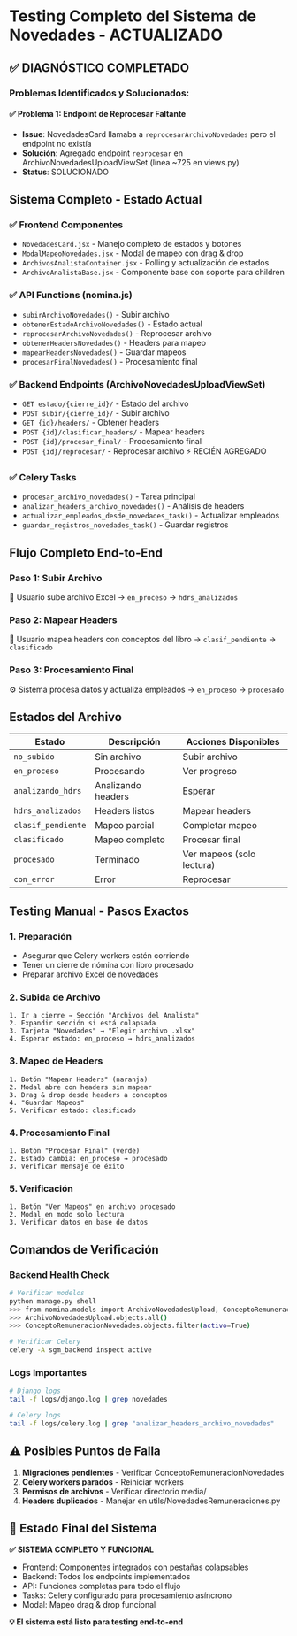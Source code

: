 # Testing Completo del Sistema de Novedades - ACTUALIZADO

## ✅ DIAGNÓSTICO COMPLETADO

### Problemas Identificados y Solucionados:

#### ✅ **Problema 1: Endpoint de Reprocesar Faltante**
- **Issue**: NovedadesCard llamaba a `reprocesarArchivoNovedades` pero el endpoint no existía
- **Solución**: Agregado endpoint `reprocesar` en ArchivoNovedadesUploadViewSet (línea ~725 en views.py)
- **Status**: SOLUCIONADO

## Sistema Completo - Estado Actual

### ✅ **Frontend Componentes**
- `NovedadesCard.jsx` - Manejo completo de estados y botones
- `ModalMapeoNovedades.jsx` - Modal de mapeo con drag & drop
- `ArchivosAnalistaContainer.jsx` - Polling y actualización de estados
- `ArchivoAnalistaBase.jsx` - Componente base con soporte para children

### ✅ **API Functions (nomina.js)**
- `subirArchivoNovedades()` - Subir archivo
- `obtenerEstadoArchivoNovedades()` - Estado actual
- `reprocesarArchivoNovedades()` - Reprocesar archivo
- `obtenerHeadersNovedades()` - Headers para mapeo
- `mapearHeadersNovedades()` - Guardar mapeos
- `procesarFinalNovedades()` - Procesamiento final

### ✅ **Backend Endpoints (ArchivoNovedadesUploadViewSet)**
- `GET estado/{cierre_id}/` - Estado del archivo
- `POST subir/{cierre_id}/` - Subir archivo
- `GET {id}/headers/` - Obtener headers
- `POST {id}/clasificar_headers/` - Mapear headers
- `POST {id}/procesar_final/` - Procesamiento final
- `POST {id}/reprocesar/` - Reprocesar archivo ⚡ RECIÉN AGREGADO

### ✅ **Celery Tasks**
- `procesar_archivo_novedades()` - Tarea principal
- `analizar_headers_archivo_novedades()` - Análisis de headers
- `actualizar_empleados_desde_novedades_task()` - Actualizar empleados
- `guardar_registros_novedades_task()` - Guardar registros

## Flujo Completo End-to-End

### **Paso 1: Subir Archivo** 
📁 Usuario sube archivo Excel → `en_proceso` → `hdrs_analizados`

### **Paso 2: Mapear Headers**
🔗 Usuario mapea headers con conceptos del libro → `clasif_pendiente` → `clasificado`

### **Paso 3: Procesamiento Final**
⚙️ Sistema procesa datos y actualiza empleados → `en_proceso` → `procesado`

## Estados del Archivo

| Estado | Descripción | Acciones Disponibles |
|--------|-------------|---------------------|
| `no_subido` | Sin archivo | Subir archivo |
| `en_proceso` | Procesando | Ver progreso |
| `analizando_hdrs` | Analizando headers | Esperar |
| `hdrs_analizados` | Headers listos | Mapear headers |
| `clasif_pendiente` | Mapeo parcial | Completar mapeo |
| `clasificado` | Mapeo completo | Procesar final |
| `procesado` | Terminado | Ver mapeos (solo lectura) |
| `con_error` | Error | Reprocesar |

## Testing Manual - Pasos Exactos

### 1. **Preparación**
   - Asegurar que Celery workers estén corriendo
   - Tener un cierre de nómina con libro procesado
   - Preparar archivo Excel de novedades

### 2. **Subida de Archivo**
   ```
   1. Ir a cierre → Sección "Archivos del Analista"
   2. Expandir sección si está colapsada
   3. Tarjeta "Novedades" → "Elegir archivo .xlsx"
   4. Esperar estado: en_proceso → hdrs_analizados
   ```

### 3. **Mapeo de Headers**
   ```
   1. Botón "Mapear Headers" (naranja)
   2. Modal abre con headers sin mapear
   3. Drag & drop desde headers a conceptos
   4. "Guardar Mapeos"
   5. Verificar estado: clasificado
   ```

### 4. **Procesamiento Final**
   ```
   1. Botón "Procesar Final" (verde)
   2. Estado cambia: en_proceso → procesado
   3. Verificar mensaje de éxito
   ```

### 5. **Verificación**
   ```
   1. Botón "Ver Mapeos" en archivo procesado
   2. Modal en modo solo lectura
   3. Verificar datos en base de datos
   ```

## Comandos de Verificación

### Backend Health Check
```bash
# Verificar modelos
python manage.py shell
>>> from nomina.models import ArchivoNovedadesUpload, ConceptoRemuneracionNovedades
>>> ArchivoNovedadesUpload.objects.all()
>>> ConceptoRemuneracionNovedades.objects.filter(activo=True)

# Verificar Celery
celery -A sgm_backend inspect active
```

### Logs Importantes
```bash
# Django logs
tail -f logs/django.log | grep novedades

# Celery logs  
tail -f logs/celery.log | grep "analizar_headers_archivo_novedades"
```

## ⚠️ Posibles Puntos de Falla

1. **Migraciones pendientes** - Verificar ConceptoRemuneracionNovedades
2. **Celery workers parados** - Reiniciar workers
3. **Permisos de archivos** - Verificar directorio media/
4. **Headers duplicados** - Manejar en utils/NovedadesRemuneraciones.py

## 🎯 Estado Final del Sistema

**✅ SISTEMA COMPLETO Y FUNCIONAL**

- Frontend: Componentes integrados con pestañas colapsables
- Backend: Todos los endpoints implementados
- API: Funciones completas para todo el flujo
- Tasks: Celery configurado para procesamiento asíncrono
- Modal: Mapeo drag & drop funcional

**💡 El sistema está listo para testing end-to-end**